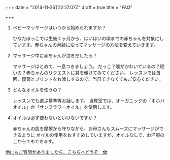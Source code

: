 +++
date = "2014-11-26T22:17:07Z"
draft = true
title = "FAQ"

+++
1. ベビーマッサージはいつから始められますか？

    ひなたぼっこでは生後２ヶ月から、はいはいの頃までの赤ちゃんを対象にしています。赤ちゃんの月齢に沿ってマッサージの方法を変えていきます。

2. マッサージ中に赤ちゃんが泣きだしたら？
   
    マッサージはとめて、一息つきましょう。
    だっこ？喉がかわいているの？眠いの？赤ちゃんのリクエストに耳を傾けてみてください。
    レッスンでは毎回、復習とプリントをお渡しするので、当日できなくてもご安心ください。

3. どんなオイルを使うの？
   
    レッスンでも選ぶ基準等お話します。
    当教室では、オーガニックの「ホホバオイル」か「サンフラワーオイル」を使用します。

4. オイルは必ず使わないといけないですか？
   
    赤ちゃんの肌を摩擦から守りながら、お母さんもスムーズにマッサージができるように
    オイルの使用をおすすめしていますが、オイルなしで、お洋服の上からでもできます。

[他にもご質問がありましたら、こちらへどうぞ　☎](/contact)


